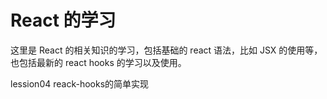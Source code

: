 # React 的学习

这里是 React 的相关知识的学习，包括基础的 react 语法，比如 JSX 的使用等，也包括最新的 react hooks 的学习以及使用。



lession04   reack-hooks的简单实现
